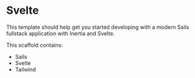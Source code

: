 # Svelte

This template should help get you started developing with a modern Sails fullstack application with Inertia and Svelte.

This scaffold contains:

- Sails
- Svelte
- Tailwind
